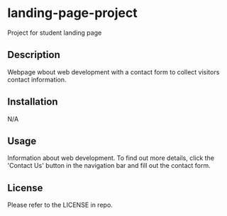 # landing-page-project
Project for student landing page

## Description
Webpage wbout web development with a contact form to collect visitors contact information.

## Installation
N/A

## Usage
Information about web development. To find out more details, click the 'Contact Us' button in the navigation bar and fill out the contact form.

## License
Please refer to the LICENSE in repo.